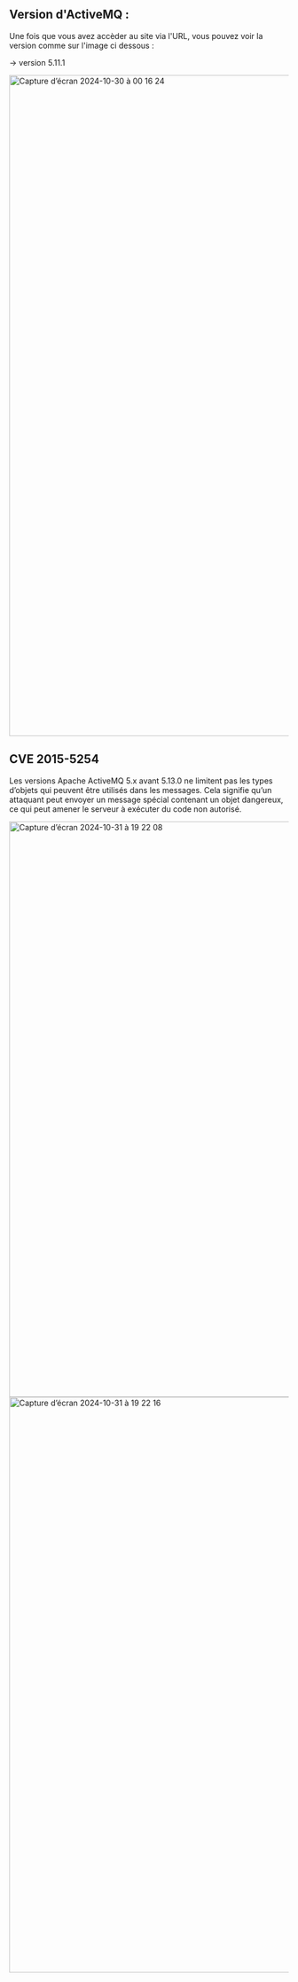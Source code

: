 ## Version d'ActiveMQ :

Une fois que vous avez accèder au site via l'URL, vous pouvez voir la version comme sur l'image ci dessous :

→ version 5.11.1

<img width="1192" alt="Capture d’écran 2024-10-30 à 00 16 24" src="https://github.com/user-attachments/assets/1250cca6-b1cf-4462-9f1c-1273d4e265f6">

## CVE 2015-5254

Les versions Apache ActiveMQ 5.x avant 5.13.0 ne limitent pas les types d’objets qui peuvent être utilisés dans les messages. Cela signifie qu’un attaquant peut envoyer un message spécial contenant un objet dangereux, ce qui peut amener le serveur à exécuter du code non autorisé.

<img width="1038" alt="Capture d’écran 2024-10-31 à 19 22 08" src="https://github.com/user-attachments/assets/2260caee-b81e-4822-8521-a3d720f5b2a5">


<img width="1038" alt="Capture d’écran 2024-10-31 à 19 22 16" src="https://github.com/user-attachments/assets/06a49db2-f02f-4e07-bede-2adc6e30b7ce">
